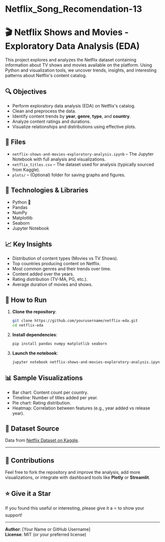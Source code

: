 # Netflix_Song_Recomendation-13
# 🎬 Netflix Shows and Movies - Exploratory Data Analysis (EDA)

This project explores and analyzes the Netflix dataset containing information about TV shows and movies available on the platform. Using Python and visualization tools, we uncover trends, insights, and interesting patterns about Netflix's content catalog.

## 🔍 Objectives

- Perform exploratory data analysis (EDA) on Netflix's catalog.
- Clean and preprocess the data.
- Identify content trends by **year**, **genre**, **type**, and **country**.
- Analyze content ratings and durations.
- Visualize relationships and distributions using effective plots.

## 📁 Files

- `netflix-shows-and-movies-exploratory-analysis.ipynb` – The Jupyter Notebook with full analysis and visualizations.
- `netflix_titles.csv` – The dataset used for analysis (typically sourced from Kaggle).
- `plots/` – (Optional) folder for saving graphs and figures.

## 🧰 Technologies & Libraries

- Python 🐍
- Pandas
- NumPy
- Matplotlib
- Seaborn
- Jupyter Notebook

## 📈 Key Insights

- Distribution of content types (Movies vs TV Shows).
- Top countries producing content on Netflix.
- Most common genres and their trends over time.
- Content added over the years.
- Rating distribution (TV-MA, PG, etc.).
- Average duration of movies and shows.

## 🚀 How to Run

1. **Clone the repository**:
   ```bash
   git clone https://github.com/yourusername/netflix-eda.git
   cd netflix-eda
   ```

2. **Install dependencies**:
   ```bash
   pip install pandas numpy matplotlib seaborn
   ```

3. **Launch the notebook**:
   ```bash
   jupyter notebook netflix-shows-and-movies-exploratory-analysis.ipynb
   ```

## 📊 Sample Visualizations

- Bar chart: Content count per country.
- Timeline: Number of titles added per year.
- Pie chart: Rating distribution.
- Heatmap: Correlation between features (e.g., year added vs release year).

## 📌 Dataset Source

Data from [Netflix Dataset on Kaggle](https://www.kaggle.com/shivamb/netflix-shows).

---

## 🙌 Contributions

Feel free to fork the repository and improve the analysis, add more visualizations, or integrate with dashboard tools like **Plotly** or **Streamlit**.

## ⭐️ Give it a Star

If you found this useful or interesting, please give it a ⭐️ to show your support!

---

**Author**: [Your Name or GitHub Username]  
**License**: MIT (or your preferred license)
